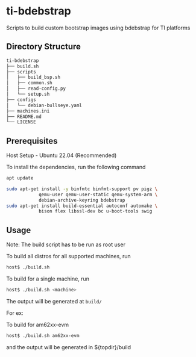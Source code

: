 # ti-bdebstrap

Scripts to build custom bootstrap images using bdebstrap for TI platforms

## Directory Structure

```bash
ti-bdebstrap
├── build.sh
├── scripts
│   ├── build_bsp.sh
│   ├── common.sh
│   ├── read-config.py
│   └── setup.sh
├── configs
│   └── debian-bullseye.yaml
├── machines.ini
├── README.md
└── LICENSE
```

## Prerequisites

Host Setup - Ubuntu 22.04 (Recommended)

To install the dependencies, run the following command

```bash
apt update

sudo apt-get install -y binfmtc binfmt-support pv pigz \
            qemu-user qemu-user-static qemu-system-arm \
            debian-archive-keyring bdebstrap
sudo apt-get install build-essential autoconf automake \
            bison flex libssl-dev bc u-boot-tools swig
```

## Usage

Note: The build script has to be run as root user

To build all distros for all supported machines, run

```bash
host$ ./build.sh
```

To build for a single machine, run

```bash
host$ ./build.sh <machine>
```

The output will be generated at `build/`

For ex:

To build for am62xx-evm

```bash
host$ ./build.sh am62xx-evm

```

and the output will be generated in ${topdir}/build

